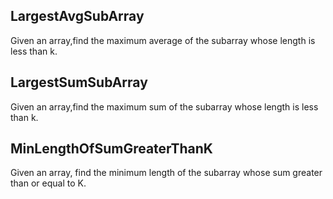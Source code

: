 ## LargestAvgSubArray

Given an array,find the maximum average of the subarray whose length is less than k.

## LargestSumSubArray

Given an array,find the maximum sum of the subarray whose length is less than k.

## MinLengthOfSumGreaterThanK

Given an array, find the minimum length of the subarray whose sum greater than or equal to K.
